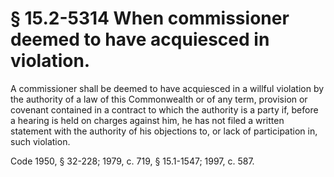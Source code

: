 # § 15.2-5314 When commissioner deemed to have acquiesced in violation.

<p>A commissioner shall be deemed to have acquiesced in a willful violation by the authority of a law of this Commonwealth or of any term, provision or covenant contained in a contract to which the authority is a party if, before a hearing is held on charges against him, he has not filed a written statement with the authority of his objections to, or lack of participation in, such violation.</p><p>Code 1950, § 32-228; 1979, c. 719, § 15.1-1547; 1997, c. 587.</p>